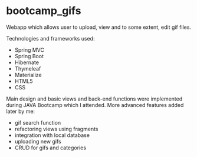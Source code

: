 # bootcamp_gifs

Webapp which allows user to upload, view and to some extent, edit gif files.

Technologies and frameworks used:
- Spring MVC
- Spring Boot
- Hibernate
- Thymeleaf
- Materialize
- HTML5
- CSS

Main design and basic views and back-end functions were implemented during JAVA Bootcamp which I attended.
More advanced features added later by me:
- gif search function
- refactoring views using fragments
- integration with local database
- uploading new gifs
- CRUD for gifs and categories
